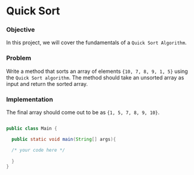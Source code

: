 # Quick Sort


### Objective

In this project, we will cover the fundamentals of a `Quick Sort Algorithm`.

### Problem

Write a method that sorts an array of elements `{10, 7, 8, 9, 1, 5}` using the `Quick Sort algorithm`. The method should take an unsorted array as input and return the sorted array.

### Implementation
The final array should come out to be as `{1, 5, 7, 8, 9, 10}`.

```java

public class Main {

  public static void main(String[] args){

  /* your code here */
	
  }
}

```

 
